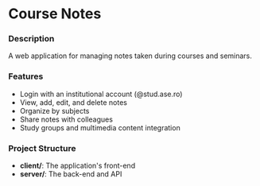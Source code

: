 # Course Notes  

### Description  
A web application for managing notes taken during courses and seminars.  

### Features
- Login with an institutional account (@stud.ase.ro)  
- View, add, edit, and delete notes  
- Organize by subjects  
- Share notes with colleagues  
- Study groups and multimedia content integration  

### Project Structure  
- **client/**: The application's front-end  
- **server/**: The back-end and API

